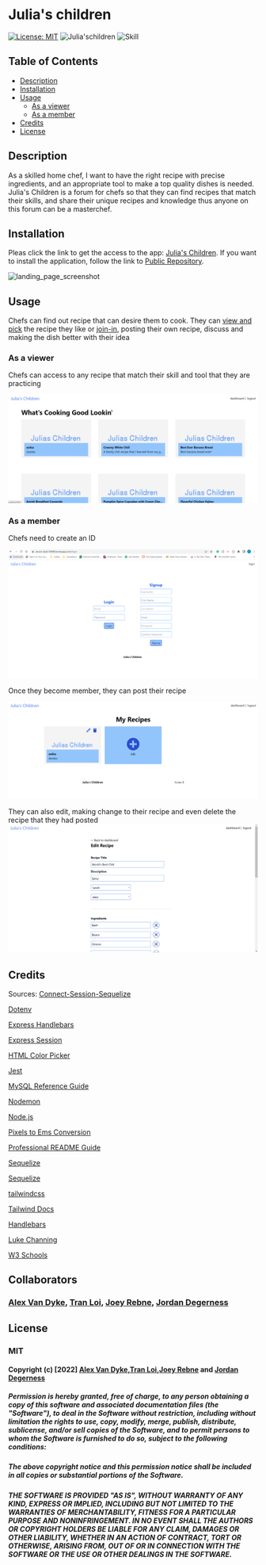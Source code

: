 # Julia's children
[![License: MIT](https://img.shields.io/badge/License-MIT-yellow.svg)](https://opensource.org/licenses/MIT)
![Julia'schildren](https://img.shields.io/badge/Project-Julia'%20Children-green)
![Skill](https://img.shields.io/badge/Skill%20included-npm%20HTML%20CSS%20JAVA-blue)

## Table of Contents

* [Description](#description)
* [Installation](#installation)
* [Usage](#usage)
    * [As a viewer](#as-a-viewer)
    * [As a member](#as-a-member)
* [Credits](#credits)
* [License](#license)

## Description
As a skilled home chef, I want to have the right recipe with precise ingredients, and an appropriate tool to make a top quality dishes is needed. Julia's Children is a forum for chefs so that they can find recipes that match their skills, and share their unique recipes and knowledge thus anyone on this forum can be a masterchef.

## Installation
Pleas click the link to get the access to the app: [Julia's Children](https://secure-dusk-59698.herokuapp.com/).
If you want to install the application, follow the link to [Public Repository](https://github.com/AlexandertheGreat491/Project-2.git).

![landing_page_screenshot](https://user-images.githubusercontent.com/64184203/184187198-3c0e8bc4-9dc4-4034-900f-574b28181f07.jpg)


## Usage
Chefs can find out recipe that can desire them to cook. They can [view and pick](#as-a-viewer) the recipe they like or [join-in](#as-a-member), posting their own recipe, discuss and making the dish better with their idea

### As a viewer
Chefs can access to any recipe that match their skill and tool that they are practicing

![as a viewer](./public/images/screenshots/as-a-viewer.PNG)

### As a member
Chefs need to create an ID 

![ID create](./public/images/screenshots/as-a-member.PNG)


Once they become member, they can post their recipe

![my recipe](./public/images/screenshots/my-recipes.PNG)

They can also edit, making change to their recipe and even delete the recipe that they had posted
![edit recipe](./public/images/screenshots/edit-recipe.PNG)

## Credits

Sources:
[Connect-Session-Sequelize](https://www.npmjs.com/package/connect-session-sequelize)

[Dotenv](https://www.npmjs.com/package/dotenv)

[Express Handlebars](https://www.npmjs.com/package/express-handlebars)

[Express Session](https://www.npmjs.com/package/express-session)

[HTML Color Picker](https://www.w3schools.com/colors/colors_picker.asp)

[Jest](https://jestjs.io/docs/getting-started)

[MySQL Reference Guide](https://coding-boot-camp.github.io/full-stack/mysql/mysql-reference-guide)

[Nodemon](https://www.npmjs.com/package/nodemon)

[Node.js](https://nodejs.org/api/path.html)

[Pixels to Ems Conversion](https://www.w3schools.com/tags/ref_pxtoemconversion.asp)

[Professional README Guide](https://coding-boot-camp.github.io/full-stack/github/professional-readme-guide)

[Sequelize](https://sequelize.org/v5/manual/getting-started.html)

[Sequelize](https://www.npmjs.com/package/sequelize)

[tailwindcss](https://www.npmjs.com/package/tailwindcss)

[Tailwind Docs](https://tailwindcss.com/docs/installation)

[Handlebars](https://handlebarsjs.com/guide/)

[Luke Channing](https://gist.github.com/LukeChannings/6173ab951d8b1dc4602e)

[W3 Schools](https://www.w3schools.com/jsref/event_composedpath.asp)

## Collaborators
### [Alex Van Dyke], [Tran Loi], [Joey Rebne], [Jordan Degerness]

## License
### MIT

#### Copyright (c) [2022] [Alex Van Dyke],[Tran Loi],[Joey Rebne] and [Jordan Degerness]

##### Permission is hereby granted, free of charge, to any person obtaining a copy of this software and associated documentation files (the "Software"), to deal in the Software without restriction, including without limitation the rights to use, copy, modify, merge, publish, distribute, sublicense, and/or sell copies of the Software, and to permit persons to whom the Software is furnished to do so, subject to the following conditions:

##### The above copyright notice and this permission notice shall be included in all copies or substantial portions of the Software.

##### THE SOFTWARE IS PROVIDED "AS IS", WITHOUT WARRANTY OF ANY KIND, EXPRESS OR IMPLIED, INCLUDING BUT NOT LIMITED TO THE WARRANTIES OF MERCHANTABILITY, FITNESS FOR A PARTICULAR PURPOSE AND NONINFRINGEMENT. IN NO EVENT SHALL THE AUTHORS OR COPYRIGHT HOLDERS BE LIABLE FOR ANY CLAIM, DAMAGES OR OTHER LIABILITY, WHETHER IN AN ACTION OF CONTRACT, TORT OR OTHERWISE, ARISING FROM, OUT OF OR IN CONNECTION WITH THE SOFTWARE OR THE USE OR OTHER DEALINGS IN THE SOFTWARE.

[Alex Van Dyke]:https://github.com/AlexandertheGreat491
[Tran Loi]:https://github.com/LoiT1020
[Joey Rebne]:https://github.com/J0J0C0DING
[Jordan Degerness]:https://github.com/J0J0C0DING



